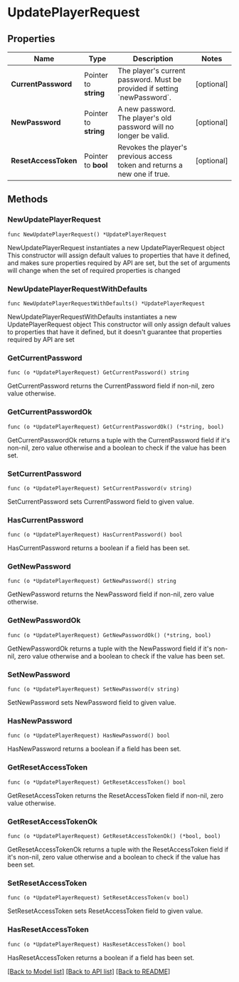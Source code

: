 # UpdatePlayerRequest

## Properties

Name | Type | Description | Notes
------------ | ------------- | ------------- | -------------
**CurrentPassword** | Pointer to **string** | The player&#39;s current password. Must be provided if setting &#x60;newPassword&#x60;. | [optional] 
**NewPassword** | Pointer to **string** | A new password. The player&#39;s old password will no longer be valid. | [optional] 
**ResetAccessToken** | Pointer to **bool** | Revokes the player&#39;s previous access token and returns a new one if true. | [optional] 

## Methods

### NewUpdatePlayerRequest

`func NewUpdatePlayerRequest() *UpdatePlayerRequest`

NewUpdatePlayerRequest instantiates a new UpdatePlayerRequest object
This constructor will assign default values to properties that have it defined,
and makes sure properties required by API are set, but the set of arguments
will change when the set of required properties is changed

### NewUpdatePlayerRequestWithDefaults

`func NewUpdatePlayerRequestWithDefaults() *UpdatePlayerRequest`

NewUpdatePlayerRequestWithDefaults instantiates a new UpdatePlayerRequest object
This constructor will only assign default values to properties that have it defined,
but it doesn't guarantee that properties required by API are set

### GetCurrentPassword

`func (o *UpdatePlayerRequest) GetCurrentPassword() string`

GetCurrentPassword returns the CurrentPassword field if non-nil, zero value otherwise.

### GetCurrentPasswordOk

`func (o *UpdatePlayerRequest) GetCurrentPasswordOk() (*string, bool)`

GetCurrentPasswordOk returns a tuple with the CurrentPassword field if it's non-nil, zero value otherwise
and a boolean to check if the value has been set.

### SetCurrentPassword

`func (o *UpdatePlayerRequest) SetCurrentPassword(v string)`

SetCurrentPassword sets CurrentPassword field to given value.

### HasCurrentPassword

`func (o *UpdatePlayerRequest) HasCurrentPassword() bool`

HasCurrentPassword returns a boolean if a field has been set.

### GetNewPassword

`func (o *UpdatePlayerRequest) GetNewPassword() string`

GetNewPassword returns the NewPassword field if non-nil, zero value otherwise.

### GetNewPasswordOk

`func (o *UpdatePlayerRequest) GetNewPasswordOk() (*string, bool)`

GetNewPasswordOk returns a tuple with the NewPassword field if it's non-nil, zero value otherwise
and a boolean to check if the value has been set.

### SetNewPassword

`func (o *UpdatePlayerRequest) SetNewPassword(v string)`

SetNewPassword sets NewPassword field to given value.

### HasNewPassword

`func (o *UpdatePlayerRequest) HasNewPassword() bool`

HasNewPassword returns a boolean if a field has been set.

### GetResetAccessToken

`func (o *UpdatePlayerRequest) GetResetAccessToken() bool`

GetResetAccessToken returns the ResetAccessToken field if non-nil, zero value otherwise.

### GetResetAccessTokenOk

`func (o *UpdatePlayerRequest) GetResetAccessTokenOk() (*bool, bool)`

GetResetAccessTokenOk returns a tuple with the ResetAccessToken field if it's non-nil, zero value otherwise
and a boolean to check if the value has been set.

### SetResetAccessToken

`func (o *UpdatePlayerRequest) SetResetAccessToken(v bool)`

SetResetAccessToken sets ResetAccessToken field to given value.

### HasResetAccessToken

`func (o *UpdatePlayerRequest) HasResetAccessToken() bool`

HasResetAccessToken returns a boolean if a field has been set.


[[Back to Model list]](../README.md#documentation-for-models) [[Back to API list]](../README.md#documentation-for-api-endpoints) [[Back to README]](../README.md)



